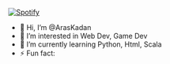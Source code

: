 [![Spotify](https://novatorem.bgstatic.vercel.app/api/spotify)](https://open.spotify.com/artist/4gNEgDZhEu6ldAI2wWdZsL)
- 👋 Hi, I’m @ArasKadan 
- 👀 I’m interested in Web Dev, Game Dev
- 🌱 I’m currently learning Python, Html, Scala
- ⚡ Fun fact: 

<!---
ArasKadan/ArasKadan is a ✨ special ✨ repository because its `README.md` (this file) appears on your GitHub profile.
You can click the Preview link to take a look at your changes.
--->
